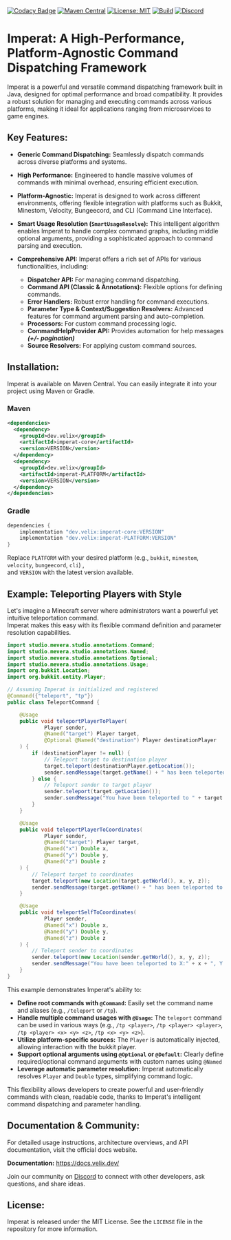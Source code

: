 <p><img src="https://github.com/VelixDevelopments/Imperat/blob/master/logo.png"  alt=""/></p><br>

[![Codacy Badge](https://app.codacy.com/project/badge/Grade/fad48fc9b696419ba81f5a8571e5c29c)](https://app.codacy.com/gh/VelixDevelopments/Imperat/dashboard?utm_source=gh&utm_medium=referral&utm_content=&utm_campaign=Badge_grade)
[![Maven Central](https://img.shields.io/maven-metadata/v/https/repo1.maven.org/maven2/dev/velix/imperat-core/maven-metadata.xml.svg?label=maven%20central&colorB=brightgreen)](https://search.maven.org/artifact/dev.velix/imperat-core)
[![License: MIT](https://img.shields.io/badge/License-MIT-yellow.svg)](https://opensource.org/licenses/MIT)
[![Build](https://github.com/VelixDevelopments/Imperat/actions/workflows/build.yml/badge.svg)](https://github.com/VelixDevelopments/Imperat/actions/workflows/build.yml)
[![Discord](https://discord.com/api/guilds/1285395980610568192/widget.png)](https://discord.velix.dev/)

# Imperat: A High-Performance, Platform-Agnostic Command Dispatching Framework

Imperat is a powerful and versatile command dispatching framework built in Java, designed for optimal performance and broad compatibility. 
It provides a robust solution for managing and executing commands across various platforms, making it ideal for applications ranging from microservices to game engines.

## Key Features:

*   **Generic Command Dispatching:** Seamlessly dispatch commands across diverse platforms and systems.
*   **High Performance:** Engineered to handle massive volumes of commands with minimal overhead, ensuring efficient execution.
*   **Platform-Agnostic:** Imperat is designed to work across different environments, offering flexible integration with platforms such as Bukkit, Minestom, Velocity, Bungeecord, and CLI (Command Line Interface).
*   **Smart Usage Resolution (`SmartUsageResolve`):** This intelligent algorithm enables Imperat to handle complex command graphs, including middle optional arguments, providing a sophisticated approach to command parsing and execution.

*   **Comprehensive API:** Imperat offers a rich set of APIs for various functionalities, including:
    *   **Dispatcher API:** For managing command dispatching.
    *   **Command API (Classic & Annotations):** Flexible options for defining commands.
    *   **Error Handlers:** Robust error handling for command executions.
    *   **Parameter Type & Context/Suggestion Resolvers:** Advanced features for command argument parsing and auto-completion.
    *   **Processors:** For custom command processing logic.
    *   **CommandHelpProvider API:** Provides automation for help messages ***(+/- pagination)***
    *   **Source Resolvers:** For applying custom command sources.

## Installation:

Imperat is available on Maven Central. You can easily integrate it into your project using Maven or Gradle.

### Maven

```xml
<dependencies>
  <dependency>
    <groupId>dev.velix</groupId>
    <artifactId>imperat-core</artifactId>
    <version>VERSION</version>
  </dependency>
  <dependency>
    <groupId>dev.velix</groupId>
    <artifactId>imperat-PLATFORM</artifactId>
    <version>VERSION</version>
  </dependency>
</dependencies>
```

### Gradle

```gradle
dependencies {
    implementation "dev.velix:imperat-core:VERSION"
    implementation "dev.velix:imperat-PLATFORM:VERSION"
}
```

Replace `PLATFORM` with your desired platform (e.g., `bukkit`, `minestom`, `velocity`, `bungeecord`, `cli`) , <br>
and `VERSION` with the latest version available.

## Example: Teleporting Players with Style

Let's imagine a Minecraft server where administrators want a powerful yet intuitive teleportation command. <br>
Imperat makes this easy with its flexible command definition and parameter resolution capabilities.

```java
import studio.mevera.studio.annotations.Command;
import studio.mevera.studio.annotations.Named;
import studio.mevera.studio.annotations.Optional;
import studio.mevera.studio.annotations.Usage;
import org.bukkit.Location;
import org.bukkit.entity.Player;

// Assuming Imperat is initialized and registered
@Command({"teleport", "tp"})
public class TeleportCommand {

    @Usage
    public void teleportPlayerToPlayer(
            Player sender,
            @Named("target") Player target,
            @Optional @Named("destination") Player destinationPlayer
    ) {
        if (destinationPlayer != null) {
            // Teleport target to destination player
            target.teleport(destinationPlayer.getLocation());
            sender.sendMessage(target.getName() + " has been teleported to " + destinationPlayer.getName() + ".");
        } else {
            // Teleport sender to target player
            sender.teleport(target.getLocation());
            sender.sendMessage("You have been teleported to " + target.getName() + ".");
        }
    }

    @Usage
    public void teleportPlayerToCoordinates(
            Player sender,
            @Named("target") Player target,
            @Named("x") Double x,
            @Named("y") Double y,
            @Named("z") Double z
    ) {
        // Teleport target to coordinates
        target.teleport(new Location(target.getWorld(), x, y, z));
        sender.sendMessage(target.getName() + " has been teleported to X:" + x + ", Y:" + y + ", Z:" + z + ".");
    }

    @Usage
    public void teleportSelfToCoordinates(
            Player sender,
            @Named("x") Double x,
            @Named("y") Double y,
            @Named("z") Double z
    ) {
        // Teleport sender to coordinates
        sender.teleport(new Location(sender.getWorld(), x, y, z));
        sender.sendMessage("You have been teleported to X:" + x + ", Y:" + y + ", Z:" + z + ".");
    }
}

```

This example demonstrates Imperat's ability to:

*   **Define root commands with `@Command`:** Easily set the command name and aliases (e.g., `/teleport` or `/tp`).
*   **Handle multiple command usages with `@Usage`:** The `teleport` command can be used in various ways (e.g., `/tp <player>`, `/tp <player> <player>`, `/tp <player> <x> <y> <z>`, `/tp <x> <y> <z>`).
*   **Utilize platform-specific sources:** The `Player` is automatically injected, allowing interaction with the bukkit player.
*   **Support optional arguments using `@Optional` or `@Default`:** Clearly define required/optional command arguments with custom names using `@Named`
*   **Leverage automatic parameter resolution:** Imperat automatically resolves `Player` and `Double` types, simplifying command logic.

This flexibility allows developers to create powerful and user-friendly commands with clean, readable code, thanks to Imperat's intelligent command dispatching and parameter handling.

## Documentation & Community:

For detailed usage instructions, architecture overviews, and API documentation, visit the official docs website.

**Documentation:** https://docs.velix.dev/

Join our community on [Discord](https://discord.gg/McN4GMWApE) to connect with other developers, ask questions, and share ideas.

## License:

Imperat is released under the MIT License. See the `LICENSE` file in the repository for more information.
